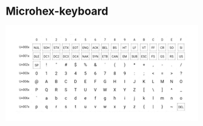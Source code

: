 # Microhex-keyboard

![](https://github.com/MicrohexHQ/Microhex-keyboard/blob/master/U/AI/ArtBoard%20Image%20(471).jpg)
